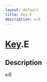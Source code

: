 ```yaml
---
layout: default
title: Key.E
description: e/E
---
```

# [Key]({{site.url}}/Pages/Reference/Key.html).E

## Description
e/E

